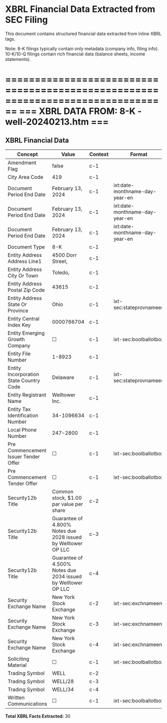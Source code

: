 # XBRL Financial Data Extracted from SEC Filing

This document contains structured financial data extracted from inline XBRL tags.

Note: 8-K filings typically contain only metadata (company info, filing info).
      10-K/10-Q filings contain rich financial data (balance sheets, income statements).


================================================================================
=== XBRL DATA FROM: 8-K - well-20240213.htm ===
================================================================================

## XBRL Financial Data

| Concept | Value | Context | Format |
|---------|-------|---------|--------|
| Amendment Flag | false | c-1 |  |
| City Area Code | 419 | c-1 |  |
| Document Period End Date | February 13, 2024 | c-1 | ixt:date-monthname-day-year-en |
| Document Period End Date | February 13, 2024 | c-1 | ixt:date-monthname-day-year-en |
| Document Period End Date | February 13, 2024 | c-1 | ixt:date-monthname-day-year-en |
| Document Type | 8-K | c-1 |  |
| Entity Address Address Line1 | 4500 Dorr Street, | c-1 |  |
| Entity Address City Or Town | Toledo, | c-1 |  |
| Entity Address Postal Zip Code | 43615 | c-1 |  |
| Entity Address State Or Province | Ohio | c-1 | ixt-sec:stateprovnameen |
| Entity Central Index Key | 0000766704 | c-1 |  |
| Entity Emerging Growth Company | ☐ | c-1 | ixt-sec:boolballotbox |
| Entity File Number | 1-8923 | c-1 |  |
| Entity Incorporation State Country Code | Delaware | c-1 | ixt-sec:stateprovnameen |
| Entity Registrant Name | Welltower Inc. | c-1 |  |
| Entity Tax Identification Number | 34-1096634 | c-1 |  |
| Local Phone Number | 247-2800 | c-1 |  |
| Pre Commencement Issuer Tender Offer | ☐ | c-1 | ixt-sec:boolballotbox |
| Pre Commencement Tender Offer | ☐ | c-1 | ixt-sec:boolballotbox |
| Security12b Title | Common stock, $1.00 par value per share | c-2 |  |
| Security12b Title | Guarantee of 4.800% Notes due 2028 issued by Welltower OP LLC | c-3 |  |
| Security12b Title | Guarantee of 4.500% Notes due 2034 issued by Welltower OP LLC | c-4 |  |
| Security Exchange Name | New York Stock Exchange | c-2 | ixt-sec:exchnameen |
| Security Exchange Name | New York Stock Exchange | c-3 | ixt-sec:exchnameen |
| Security Exchange Name | New York Stock Exchange | c-4 | ixt-sec:exchnameen |
| Soliciting Material | ☐ | c-1 | ixt-sec:boolballotbox |
| Trading Symbol | WELL | c-2 |  |
| Trading Symbol | WELL/28 | c-3 |  |
| Trading Symbol | WELL/34 | c-4 |  |
| Written Communications | ☐ | c-1 | ixt-sec:boolballotbox |

**Total XBRL Facts Extracted:** 30



